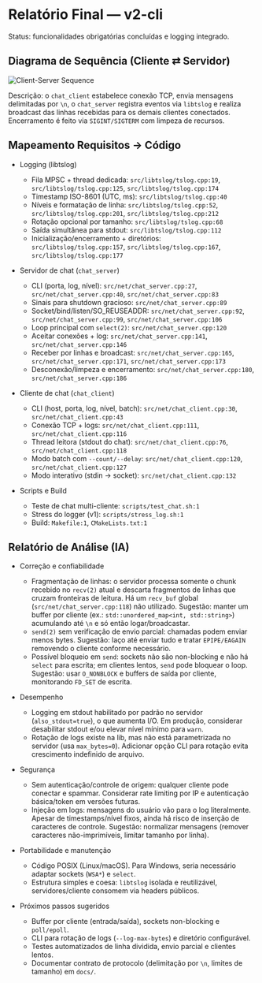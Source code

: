# Relatório Final — v2-cli

Status: funcionalidades obrigatórias concluídas e logging integrado.

## Diagrama de Sequência (Cliente ⇄ Servidor)

![Client-Server Sequence](diagrams/client_server_sequence.puml)

Descrição: o `chat_client` estabelece conexão TCP, envia mensagens delimitadas por `\n`, o `chat_server` registra eventos via `libtslog` e realiza broadcast das linhas recebidas para os demais clientes conectados. Encerramento é feito via `SIGINT/SIGTERM` com limpeza de recursos.

## Mapeamento Requisitos → Código

- Logging (libtslog)
  - Fila MPSC + thread dedicada: `src/libtslog/tslog.cpp:19`, `src/libtslog/tslog.cpp:125`, `src/libtslog/tslog.cpp:174`
  - Timestamp ISO-8601 (UTC, ms): `src/libtslog/tslog.cpp:40`
  - Níveis e formatação de linha: `src/libtslog/tslog.cpp:52`, `src/libtslog/tslog.cpp:201`, `src/libtslog/tslog.cpp:212`
  - Rotação opcional por tamanho: `src/libtslog/tslog.cpp:68`
  - Saída simultânea para stdout: `src/libtslog/tslog.cpp:112`
  - Inicialização/encerramento + diretórios: `src/libtslog/tslog.cpp:157`, `src/libtslog/tslog.cpp:167`, `src/libtslog/tslog.cpp:177`

- Servidor de chat (`chat_server`)
  - CLI (porta, log, nível): `src/net/chat_server.cpp:27`, `src/net/chat_server.cpp:40`, `src/net/chat_server.cpp:83`
  - Sinais para shutdown gracioso: `src/net/chat_server.cpp:89`
  - Socket/bind/listen/SO_REUSEADDR: `src/net/chat_server.cpp:92`, `src/net/chat_server.cpp:99`, `src/net/chat_server.cpp:106`
  - Loop principal com `select(2)`: `src/net/chat_server.cpp:120`
  - Aceitar conexões + log: `src/net/chat_server.cpp:141`, `src/net/chat_server.cpp:146`
  - Receber por linhas e broadcast: `src/net/chat_server.cpp:165`, `src/net/chat_server.cpp:171`, `src/net/chat_server.cpp:173`
  - Desconexão/limpeza e encerramento: `src/net/chat_server.cpp:180`, `src/net/chat_server.cpp:186`

- Cliente de chat (`chat_client`)
  - CLI (host, porta, log, nível, batch): `src/net/chat_client.cpp:30`, `src/net/chat_client.cpp:43`
  - Conexão TCP + logs: `src/net/chat_client.cpp:111`, `src/net/chat_client.cpp:116`
  - Thread leitora (stdout do chat): `src/net/chat_client.cpp:76`, `src/net/chat_client.cpp:118`
  - Modo batch com `--count/--delay`: `src/net/chat_client.cpp:120`, `src/net/chat_client.cpp:127`
  - Modo interativo (stdin → socket): `src/net/chat_client.cpp:132`

- Scripts e Build
  - Teste de chat multi-cliente: `scripts/test_chat.sh:1`
  - Stress do logger (v1): `scripts/stress_log.sh:1`
  - Build: `Makefile:1`, `CMakeLists.txt:1`

## Relatório de Análise (IA)

- Correção e confiabilidade
  - Fragmentação de linhas: o servidor processa somente o chunk recebido no `recv(2)` atual e descarta fragmentos de linhas que cruzam fronteiras de leitura. Há um `recv_buf` global (`src/net/chat_server.cpp:118`) não utilizado. Sugestão: manter um buffer por cliente (ex.: `std::unordered_map<int, std::string>`) acumulando até `\n` e só então logar/broadcastar.
  - `send(2)` sem verificação de envio parcial: chamadas podem enviar menos bytes. Sugestão: laço até enviar tudo e tratar `EPIPE/EAGAIN` removendo o cliente conforme necessário.
  - Possível bloqueio em `send`: sockets não são non-blocking e não há `select` para escrita; em clientes lentos, `send` pode bloquear o loop. Sugestão: usar `O_NONBLOCK` e buffers de saída por cliente, monitorando `FD_SET` de escrita.

- Desempenho
  - Logging em stdout habilitado por padrão no servidor (`also_stdout=true`), o que aumenta I/O. Em produção, considerar desabilitar stdout e/ou elevar nível mínimo para `warn`.
  - Rotação de logs existe na lib, mas não está parametrizada no servidor (usa `max_bytes=0`). Adicionar opção CLI para rotação evita crescimento indefinido de arquivo.

- Segurança
  - Sem autenticação/controle de origem: qualquer cliente pode conectar e spammar. Considerar rate limiting por IP e autenticação básica/token em versões futuras.
  - Injeção em logs: mensagens do usuário vão para o log literalmente. Apesar de timestamps/nível fixos, ainda há risco de inserção de caracteres de controle. Sugestão: normalizar mensagens (remover caracteres não-imprimíveis, limitar tamanho por linha).

- Portabilidade e manutenção
  - Código POSIX (Linux/macOS). Para Windows, seria necessário adaptar sockets (`WSA*`) e `select`.
  - Estrutura simples e coesa: `libtslog` isolada e reutilizável, servidores/cliente consomem via headers públicos.

- Próximos passos sugeridos
  - Buffer por cliente (entrada/saída), sockets non-blocking e `poll/epoll`.
  - CLI para rotação de logs (`--log-max-bytes`) e diretório configurável.
  - Testes automatizados de linha dividida, envio parcial e clientes lentos.
  - Documentar contrato de protocolo (delimitação por `\n`, limites de tamanho) em `docs/`.

